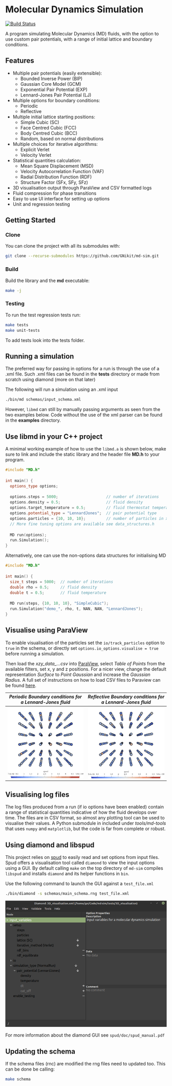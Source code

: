 # Molecular Dynamics Simulation

[![Build Status](https://travis-ci.com/GNikit/md-sim.svg?branch=master)](https://travis-ci.com/GNikit/md-sim)

A program simulating Molecular Dynamics (MD) fluids, with the option to use
custom pair potentials, with a range of initial lattice and boundary conditions.

<!-- ## Description

A program written to investigate the transition of a fluid from MD to SPH.
The C++ files **MD.cpp** and **MD.h** contain the core of the fluid simulation
while **tools/md-tools** contains some analysis methods written in Python.
The file **bin/md** executable in combination with the schema under **schemas**
can be used to simulate a fluid with any initial parameters,
by simply changing the xml file passed to **md**, like so:

```sh
./bin/md input_options.xml
```

Examples where the MD class is used as part of a C++ file can be found under
**examples** -->

## Features

* Multiple pair potentials (easily extensible):
  * Bounded Inverse Power (BIP)
  * Gaussian Core Model (GCM)
  * Exponential Pair Potential (EXP)
  * Lennard-Jones Pair Potential (LJ)
* Multiple options for boundary conditions:
  * Periodic
  * Reflective
* Multiple initial lattice starting positions:
  * Simple Cubic (SC)
  * Face Centred Cubic (FCC)
  * Body Centred Cubic (BCC)
  * Random, based on normal distributions
* Multiple choices for iterative algorithms:
  * Explicit Verlet
  * Velocity Verlet
* Statistical quantities calculation:
  * Mean Square Displacement (MSD)
  * Velocity Autocorrelation Function (VAF)
  * Radial Distribution Function (RDF)
  * Structure Factor (SFx, SFy, SFz)
* 3D visualisation output through ParaView and CSV formatted logs
* Fluid compression for phase transitions
* Easy to use UI interface for setting up options
* Unit and regression testing

## Getting Started

### Clone

You can clone the project with all its submodules with:

```bash
git clone --recurse-submodules https://github.com/GNikit/md-sim.git
```

### Build

Build the library and the **md** executable:

```bash
make -j
```

### Testing

To run the test regression tests run:

```bash
make tests
make unit-tests
```

To add tests look into the tests folder.

## Running a simulation

The preferred way for passing in options for a run is through the use of a .xml
file. Such .xml files can be found in the **tests** directory or made from
scratch using diamond (more on that later)<!-- todo: add hyperlink to later section -->

The following will run a simulation using an .xml input

```bash
./bin/md schemas/input_schema.xml
```

However, `libmd` can still by manually passing arguments as seen from the two
examples below.
Code without the use of the xml parser can be found in the **examples** directory.

## Use libmd in your C++ project

A minimal working example of how to use the `libmd.a` is shown below, make sure
to link and include the static library and the header file **MD.h** to your program.

```C++
#include "MD.h"

int main() {
  options_type options;

  options.steps = 5000;                     // number of iterations
  options.density = 0.5;                    // fluid density
  options.target_temperature = 0.5;         // fluid thermostat temperature
  options.potential_type = "LennardJones";  // pair potential type
  options.particles = {10, 10, 10};         // number of particles in xyz
  // More fine tuning options are available see data_structures.h

  MD run(options);
  run.Simulation();
}
```

Alternatively, one can use the non-options data structures for initialising MD

```C++
#include "MD.h"

int main() {
  size_t steps = 5000;  // number of iterations
  double rho = 0.5;     // fluid density
  double t = 0.5;       // fluid temperature

  MD run(steps, {10, 10, 10}, "SimpleCubic");
  run.Simulation("demo_", rho, t, NAN, NAN, "LennardJones");
}
```

## Visualise using ParaView

<!-- Use https://ezgif.com to compress and resize the .gif -->

To enable visualisation of the particles set the `io/track_particles` option
to `true` in the schema, or directly set `options.io_options.visualise = true`
before running a simulation.

Then load the *xzy_data_...csv* into [ParaView](https://www.paraview.org/),
select *Table of Points* from the available filters, set x, y and z positions.
For a nicer view, change the default representation *Surface* to
*Point Gaussian* and increase the *Gaussian Radius*.
A full set of instructions on how to load CSV files to Paraview can be found
[here](https://www.paraview.org/Wiki/ParaView/Data_formats).

| *Periodic Boundary conditions for a Lennard-Jones fluid* | *Reflective Boundary conditions for a Lennard-Jones fluid* |
| -------------------------------------------------------- | ---------------------------------------------------------- |
| ![Alt](./resources/perioic-bcs-optimised-small.gif)      | ![Alt](./resources/reflective-bcs-optimised-small.gif)     |

## Visualising log files

The log files produced from a run (if io options have been enabled) contain a
range of statistical quantities indicative of how the fluid develops over time.
The files are in CSV format, so almost any plotting tool can be used to
visualise their values. A Python submodule in included under *tools/md-tools*
that uses `numpy` and `matplotlib`, but the code is far from complete or robust.

## Using diamond and libspud

This project relies on [spud](https://github.com/fluidityproject/spud) to
easily read and set options from input files. Spud offers a visualisation tool
called `diamond` to view the input options using a GUI.
By default calling `make` on the top directory of `md-sim` compiles
`libspud` and installs `diamond` and its helper functions in `bin`.

Use the following command to launch the GUI against a `test_file.xml`

``` bash
./bin/diamond -s schemas/main_schema.rng test_file.xml
```

![alt](resources/diamond-gui.png)

For more information about the diamond GUI see `spud/doc/spud_manual.pdf`

## Updating the schema

If the schema files (rnc) are modified the rng files need to updated too.
This can be done be calling:

```bash
make schema
```
